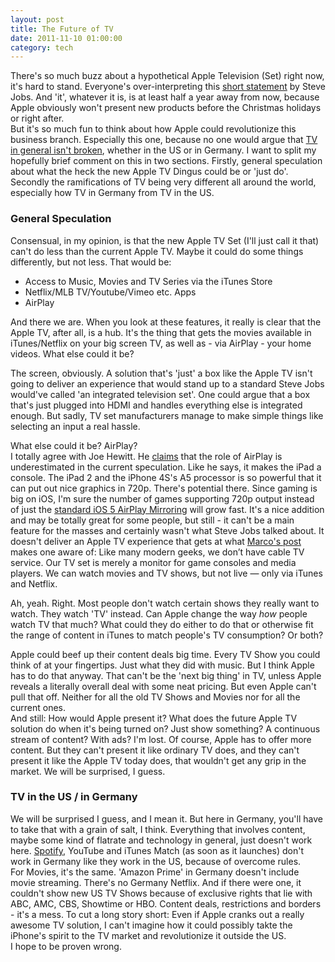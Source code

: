 ```yaml
---
layout: post
title: The Future of TV
date: 2011-11-10 01:00:00
category: tech
---
```

There's so much buzz about a hypothetical Apple Television (Set) right now, it's hard to stand. Everyone's over-interpreting this [short statement](http://www.washingtonpost.com/business/technology/jobss-final-plan-an-integrated-apple-tv/2011/10/21/gIQAvhUl3L_story.html) by Steve Jobs. And 'it', whatever it is, is at least half a year away from now, because Apple obviously won't present new products before the Christmas holidays or right after.  
But it's so much fun to think about how Apple could revolutionize this business branch. Especially this one, because no one would argue that [TV in general isn't broken](http://5by5.tv/hypercritical/1), whether in the US or in Germany. I want to split my hopefully brief comment on this in two sections. Firstly, general speculation about what the heck the new Apple TV Dingus could be or 'just do'. Secondly the ramifications of TV being very different all around the world, especially how TV in Germany from TV in the US.

### General Speculation  
Consensual, in my opinion, is that the new Apple TV Set (I'll just call it that) can't do less than the current Apple TV. Maybe it could do some things differently, but not less. That would be:

* Access to Music, Movies and TV Series via the iTunes Store
* Netflix/MLB TV/Youtube/Vimeo etc. Apps
* AirPlay

And there we are. When you look at these features, it really is clear that the Apple TV, after all, is a hub. It's the thing that gets the movies available in iTunes/Netflix on your big screen TV, as well as - via AirPlay - your home videos. What else could it be?

The screen, obviously. A solution that's 'just' a box like the Apple TV isn't going to deliver an experience that would stand up to a standard Steve Jobs would've called 'an integrated television set'. One could argue that a box that's just plugged into HDMI and handles everything else is integrated enough. But sadly, TV set manufacturers manage to make simple things like selecting an input a real hassle. 

What else could it be? AirPlay?  
I totally agree with Joe Hewitt. He [claims](http://joehewitt.com/2011/10/25/airplay-tv) that the role of AirPlay is underestimated in the current speculation. Like he says, it makes the iPad a console. The iPad 2 and the iPhone 4S's A5 processor is so powerful that it can put out nice graphics in 720p. There's potential there. Since gaming is big on iOS, I'm sure the number of games supporting 720p output instead of just the [standard iOS 5 AirPlay Mirroring](http://www.apple.com/appletv/airplay.html) will grow fast. It's a nice addition and may be totally great for some people, but still - it can't be a main feature for the masses and certainly wasn't what Steve Jobs talked about. It doesn't deliver an Apple TV experience that gets at what [Marco's post](http://www.marco.org/2011/10/23/the-apple-tv-set) makes one aware of:
        Like many modern geeks, we don’t have cable TV service. Our TV set is merely a monitor for game consoles and media players. We can watch movies and TV shows, but not live — only via iTunes and Netflix.

Ah, yeah. Right. Most people don't watch certain shows they really want to watch. They watch 'TV' instead. Can Apple change the way *how* people watch TV that much? What could they do either to do that or otherwise fit the range of content in iTunes to match people's TV consumption? Or both? 

Apple could beef up their content deals big time. Every TV Show you could think of at your fingertips. Just what they did with music. But I think Apple has to do that anyway. That can't be the 'next big thing' in TV, unless Apple reveals a literally overall deal with some neat pricing. But even Apple can't pull that off. Neither for all the old TV Shows and Movies nor for all the current ones.  
And still: How would Apple present it? What does the future Apple TV solution do when it's being turned on? Just show something? A continuous stream of content? With ads? I'm lost. Of course, Apple has to offer more content. But they can't present it like ordinary TV does, and they can't present it like the Apple TV today does, that wouldn't get any grip in the market. We will be surprised, I guess.

### TV in the US / in Germany  
We will be surprised I guess, and I mean it. But here in Germany, you'll have to take that with a grain of salt, I think. Everything that involves content, maybe some kind of flatrate and technology in general, just doesn't work here. [Spotify](http://www.spotify.com/int/), YouTube and iTunes Match (as soon as it launches) don't work in Germany like they work in the US, because of overcome rules.  
For Movies, it's the same. 'Amazon Prime' in Germany doesn't include movie streaming. There's no Germany Netflix. And if there were one, it couldn't show new US TV Shows because of exclusive rights that lie with ABC, AMC, CBS, Showtime or HBO. Content deals, restrictions and borders - it's a mess. To cut a long story short: Even if Apple cranks out a really awesome TV solution, I can't imagine how it could possibly takte the iPhone's spirit to the TV market and revolutionize it outside the US.  
I hope to be proven wrong. 
